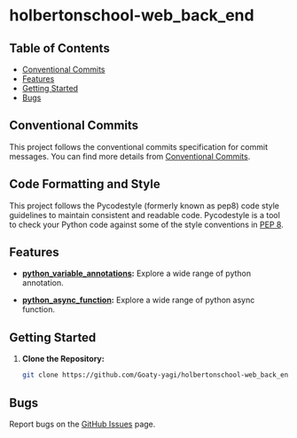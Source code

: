# holbertonschool-web_back_end



## Table of Contents
- [Conventional Commits](#conventional-commits)
- [Features](#features)
- [Getting Started](#getting-started)
- [Bugs](#bugs)

## Conventional Commits
This project follows the conventional commits specification for commit messages.
You can find more details from [Conventional Commits](https://github.com/Goaty-yagi/holbertonschool-web_back_end/blob/main/CONVENTIONAL_COMMITS.md).

## Code Formatting and Style
This project follows the Pycodestyle (formerly known as pep8) code style guidelines to maintain consistent and readable code. Pycodestyle is a tool to check your Python code against some of the style conventions in [PEP 8](https://www.python.org/dev/peps/pep-0008/).

## Features

- **[python_variable_annotations](https://github.com/Goaty-yagi/holbertonschool-web_back_end/tree/main/python_variable_annotations):** Explore a wide range of python annotation.


- **[python_async_function](https://github.com/Goaty-yagi/holbertonschool-web_back_end/tree/main/python_async_function):** Explore a wide range of python async function.




## Getting Started

1. **Clone the Repository:**
   ```bash
   git clone https://github.com/Goaty-yagi/holbertonschool-web_back_end
   ```

## Bugs
Report bugs on the [GitHub Issues](https://github.com/Goaty-yagi/holbertonschool-web_back_end/issues) page.

